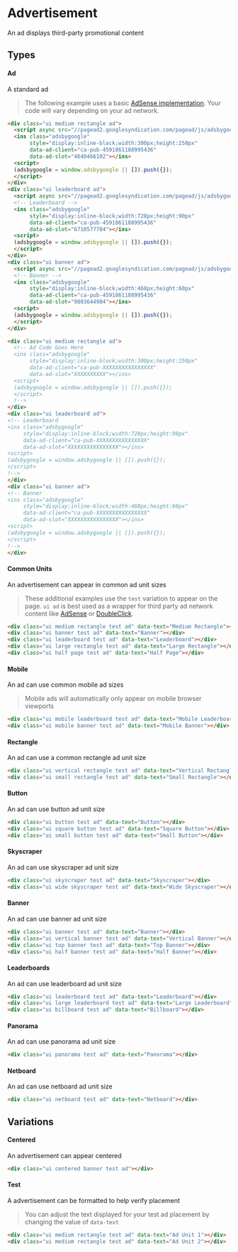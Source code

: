 # Advertisement

An ad displays third-party promotional content

## Types

#### Ad
A standard ad
> The following example uses a basic [AdSense implementation](https://support.google.com/adsense/answer/181947?ctx=as2&rd=2&ref_topic=29033). Your code will vary depending on your ad network.
```html
<div class="ui medium rectangle ad">
  <script async src="//pagead2.googlesyndication.com/pagead/js/adsbygoogle.js"></script>
  <ins class="adsbygoogle"
       style="display:inline-block;width:300px;height:250px"
       data-ad-client="ca-pub-4591861188995436"
       data-ad-slot="4640466102"></ins>
  <script>
  (adsbygoogle = window.adsbygoogle || []).push({});
  </script>
</div>
<div class="ui leaderboard ad">
  <script async src="//pagead2.googlesyndication.com/pagead/js/adsbygoogle.js"></script>
  <!-- Leaderboard -->
  <ins class="adsbygoogle"
       style="display:inline-block;width:728px;height:90px"
       data-ad-client="ca-pub-4591861188995436"
       data-ad-slot="6710577704"></ins>
  <script>
  (adsbygoogle = window.adsbygoogle || []).push({});
  </script>
</div>
<div class="ui banner ad">
  <script async src="//pagead2.googlesyndication.com/pagead/js/adsbygoogle.js"></script>
  <!-- Banner -->
  <ins class="adsbygoogle"
       style="display:inline-block;width:468px;height:60px"
       data-ad-client="ca-pub-4591861188995436"
       data-ad-slot="9803644904"></ins>
  <script>
  (adsbygoogle = window.adsbygoogle || []).push({});
  </script>
</div>
```
```html
<div class="ui medium rectangle ad">
  <!-- Ad Code Goes Here
  <ins class="adsbygoogle"
       style="display:inline-block;width:300px;height:250px"
       data-ad-client="ca-pub-XXXXXXXXXXXXXXXX"
       data-ad-slot="XXXXXXXXXX"></ins>
  <script>
  (adsbygoogle = window.adsbygoogle || []).push({});
  </script>
  !-->
</div>
<div class="ui leaderboard ad">
<!-- Leaderboard
<ins class="adsbygoogle"
     style="display:inline-block;width:728px;height:90px"
     data-ad-client="ca-pub-XXXXXXXXXXXXXXXX"
     data-ad-slot="XXXXXXXXXXXXXXXX"></ins>
<script>
(adsbygoogle = window.adsbygoogle || []).push({});
</script>
!-->
</div>
<div class="ui banner ad">
<!-- Banner
<ins class="adsbygoogle"
     style="display:inline-block;width:468px;height:60px"
     data-ad-client="ca-pub-XXXXXXXXXXXXXXXX"
     data-ad-slot="XXXXXXXXXXXXXXXX"></ins>
<script>
(adsbygoogle = window.adsbygoogle || []).push({});
</script>
!-->
</div>
```

#### Common Units
An advertisement can appear in common ad unit sizes
> These additional examples use the `test` variation to appear on the page. `ui ad` is best used as a wrapper for third party ad network content like [AdSense](http://www.google.com/adsense/start/) or [DoubleClick](http://www.google.com/doubleclick/publishers/welcome/).
```html
<div class="ui medium rectangle test ad" data-text="Medium Rectangle"></div>
<div class="ui banner test ad" data-text="Banner"></div>
<div class="ui leaderboard test ad" data-text="Leaderboard"></div>
<div class="ui large rectangle test ad" data-text="Large Rectangle"></div>
<div class="ui half page test ad" data-text="Half Page"></div>
```

#### Mobile
An ad can use common mobile ad sizes
> Mobile ads will automatically only appear on mobile browser viewports
```html
<div class="ui mobile leaderboard test ad" data-text="Mobile Leaderboard"></div>
<div class="ui mobile banner test ad" data-text="Mobile Banner"></div>
```

#### Rectangle
An ad can use a common rectangle ad unit size
```html
<div class="ui vertical rectangle test ad" data-text="Vertical Rectangle"></div>
<div class="ui small rectangle test ad" data-text="Small Rectangle"></div>
```

#### Button
An ad can use button ad unit size
```html
<div class="ui button test ad" data-text="Button"></div>
<div class="ui square button test ad" data-text="Square Button"></div>
<div class="ui small button test ad" data-text="Small Button"></div>
```

#### Skyscraper
An ad can use skyscraper ad unit size
```html
<div class="ui skyscraper test ad" data-text="Skyscraper"></div>
<div class="ui wide skyscraper test ad" data-text="Wide Skyscraper"></div>
```

#### Banner
An ad can use banner ad unit size
```html
<div class="ui banner test ad" data-text="Banner"></div>
<div class="ui vertical banner test ad" data-text="Vertical Banner"></div>
<div class="ui top banner test ad" data-text="Top Banner"></div>
<div class="ui half banner test ad" data-text="Half Banner"></div>
```

#### Leaderboards
An ad can use leaderboard ad unit size
```html
<div class="ui leaderboard test ad" data-text="Leaderboard"></div>
<div class="ui large leaderboard test ad" data-text="Large Leaderboard"></div>
<div class="ui billboard test ad" data-text="Billboard"></div>
```

#### Panorama
An ad can use panorama ad unit size
```html
<div class="ui panorama test ad" data-text="Panorama"></div>
```

#### Netboard
An ad can use netboard ad unit size
```html
<div class="ui netboard test ad" data-text="Netboard"></div>
```

## Variations

#### Centered
An advertisement can appear centered
```html
<div class="ui centered banner test ad"></div>
```

#### Test
A advertisement can be formatted to help verify placement
> You can adjust the text displayed for your test ad placement by changing the value of `data-text`
```html
<div class="ui medium rectangle test ad" data-text="Ad Unit 1"></div>
<div class="ui medium rectangle test ad" data-text="Ad Unit 2"></div>
```
